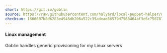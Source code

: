 ```yaml
---
short: https://git.io/goblin
source: https://raw.githubusercontent.com/halyard/local-puppet-helper/master/kickstart
checksum: 1666607b8d6283e4948db206a522c35adeae86579d7568464af3e6c750787e5c
---
```

#### Linux management

Goblin handles generic provisioning for my Linux servers

